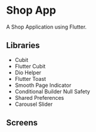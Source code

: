 # Shop App

A Shop Application using Flutter.

## Libraries

- Cubit
- Flutter Cubit
- Dio Helper
- Flutter Toast
- Smooth Page Indicator
- Conditional Builder Null Safety
- Shared Preferences
- Carousel Slider

## Screens


